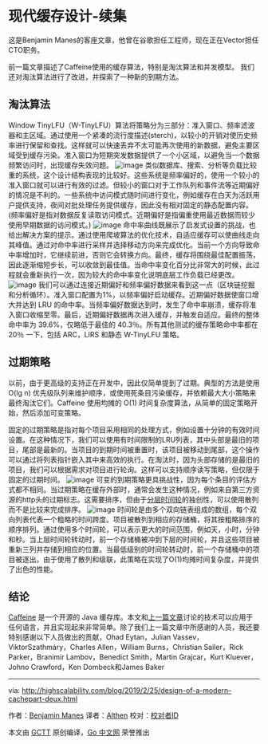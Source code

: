 # 现代缓存设计-续集
这是Benjamin Manes的客座文章，他曾在谷歌担任工程师，现在正在Vector担任CTO职务。

前一篇文章描述了Caffeine使用的缓存算法，特别是淘汰算法和并发模型。 我们还对淘汰算法进行了改进，并探索了一种新的到期方法。

## 淘汰算法

Window TinyLFU（W-TinyLFU）算法将策略分为三部分：准入窗口、频率滤波器和主区域。通过使用一个紧凑的流行度描述(sterch)，以较小的开销对使历史频率进行保留和查找。这样就可以快速丢弃不太可能再次使用的新数据，避免主要区域受到缓存污染。准入窗口为短期突发数据提供了一个小区域，以避免当一个数据频繁访问时，出现缓存失效问题。
![image](https://raw.githubusercontent.com/studygolang/gctt-images/master/Design-of-a-Modern-Cache-Pare-Deux/20190225-tinylfu.png)
类似数据库、搜索、分析等负载比较重的系统，这个设计结构表现的比较好。这些系统是频率偏好的，使用一个较小的准入窗口就可以进行有效的过滤。但较小的窗口对于工作队列和事件流等近期偏好的情况是不利的。一些系统中访问模式随时间进行变化，例如缓存在白天为活跃用户提供支持，夜间对批处理任务提供缓存，因此没有相对固定的静态配置内容。(频率偏好是指对数据反复读取访问模式。近期偏好是指偏重使用最近数据而较少使用早期数据的访问模式。)
![image](https://raw.githubusercontent.com/studygolang/gctt-images/master/Design-of-a-Modern-Cache-Pare-Deux/20190225-cachebalance.png)
命中率曲线既展示了启发式设置的挑战，也给出解决方案的提示。通过使用爬坡算法的优化技术，自适应缓存可以使曲线走向其峰值。通过对命中率进行采样并选择移动方向来完成优化。当前一个方向导致命中率增加时，它继续前进，否则它会转换方向。最终，缓存将围绕最佳配置振荡，因此逐渐缩短步长，可以收敛到最佳值。当命中率变化百分比非常大的时候，此过程就会重新执行一次，因为较大的命中率变化说明底层工作负载已经更改。
![image](https://raw.githubusercontent.com/studygolang/gctt-images/master/Design-of-a-Modern-Cache-Pare-Deux/20190225-adaptive.png)
我们可以通过连接近期偏好和频率偏好数据来看到这一点（区块链挖掘和分析循环）。准入窗口配置为1%，以频率偏好启动缓存。近期偏好数据使窗口增大并达到 LRU 的命中率。当频率偏好数据达到时，发生了命中率崩溃，缓存将准入窗口收缩至零。最后，近期偏好数据再次进入缓存，并触发自适应。最终的整体命中率为 39.6%，仅略低于最佳的 40.3％。所有其他测试的缓存策略命中率都在 20％ 一下，包括 ARC，LIRS 和静态 W-TinyLFU 策略。

## 过期策略

以前，由于更高级的支持正在开发中，因此仅简单提到了过期。典型的方法是使用 O(lg n) 优先级队列来维护顺序，或使用死条目污染缓存，并依赖最大大小策略来最终淘汰它们。Caffeine 使用均摊的 O(1) 时间复杂度算法，从简单的固定策略开始，然后添加可变策略。

固定的过期策略是指对每个项目采用相同的处理方式，例如设置十分钟的有效时间设置。在这种情况下，我们可以使用有时间限制的LRU列表，其中头部是最旧的项目，尾部是最新的。当项目的到期时间被重置时，该项目被移动到尾部，这个操作可以通过将列表指针嵌入其中来高效的执行。在淘汰时，因为头部存储的是最旧的项目，我们可以根据需求对项目进行轮询。这样可以支持顺序读写策略，但仅限于固定的过期时间。
![image](https://raw.githubusercontent.com/studygolang/gctt-images/master/Design-of-a-Modern-Cache-Pare-Deux/20190225-exp.png)
可变的到期策略更具挑战性，因为每个条目的评估方式都不相同。当过期策略在缓存外部时，通常会发生这种情况，例如来自第三方资源的http头的过期标志。这需要排序，但由于[分层时间轮](http://www.cs.columbia.edu/~nahum/w6998/papers/sosp87-timing-wheels.pdf)的独创性，可以使用散列而不是比较来完成排序。
![image](https://raw.githubusercontent.com/studygolang/gctt-images/master/Design-of-a-Modern-Cache-Pare-Deux/20190225-whells.png)
时间轮是由多个双向链表组成的数组，每个双向列表代表一个粗略的时间跨度。项目被散列到相应的存储桶，将其按粗略排序的顺序排列。通过使用多个时间轮，可以表示更大的时间范围，例如天，小时，分钟和秒。当上层时间轮转动时，前一个存储桶被冲到下层的时间轮，并且这些项目被重新三列并存储到相应的位置。当最低级别的时间轮转动时，前一个存储桶中的项目被逐出。由于使用了散列和级联，此策略在实现了O(1)均摊时间复杂度，并提供了出色的性能。

## 结论

[Caffeine](https://github.com/ben-manes/caffeine) 是一个开源的 Java 缓存库。本文和[上一篇文章](http://highscalability.com/blog/2016/1/25/design-of-a-modern-cache.html)讨论的技术可以应用于任何语言，并且实现起来非常简单。除了我们上一篇文章中所感谢的人员，我还要特别感谢以下人员做出的贡献，Ohad Eytan，Julian Vassev，ViktorSzathmáry，Charles Allen，William Burns，Christian Sailer，Rick Parker，Branimir Lambov，Benedict Smith，Martin Grajcar，Kurt Kluever，Johno Crawford，Ken Dombeck和James Baker

---

via: http://highscalability.com/blog/2019/2/25/design-of-a-modern-cachepart-deux.html

作者：[Benjamin Manes](https://github.com/ben-manes)
译者：[Althen](https://github.com/Althen)
校对：[校对者ID](https://github.com/校对者ID)

本文由 [GCTT](https://github.com/studygolang/GCTT) 原创编译，[Go 中文网](https://studygolang.com/) 荣誉推出
